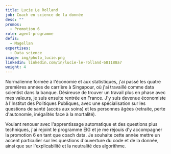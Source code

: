 ```yaml
---
title: Lucie Le Rolland
job: Coach en science de la donnée
desc: ""
promos:
  - Promotion 6
role: agent-programme
defis:
  - Magellan
expertises:
  - Data science
image: img/photo_lucie.png
linkedin: linkedin.com/in/lucie-le-rolland-681188a7
weight: 4
---
```

Normalienne formée à l'économie et aux statistiques, j'ai passé les quatre premières années de carrière à Singapour, où j'ai travaillé comme data scientist dans la banque. Désireuse de trouver un travail plus en phase avec mes valeurs, je suis ensuite rentrée en France. J'y suis devenue économiste à l'Institut des Politiques Publiques, avec une spécialisation sur les questions de santé (accès aux soins) et les personnes âgées (retraite, perte d'autonomie, inégalités face à la mortalité).

Voulant renouer avec l'apprentissage automatique et des questions plus techniques, j'ai rejoint le programme EIG et je me réjouis d'y accompagner la promotion 6 en tant que coach data. Je souhaite cette année mettre un accent particulier sur les questions d'ouverture du code et de la donnée, ainsi que sur l'explicabilité et la neutralité des algorithme.